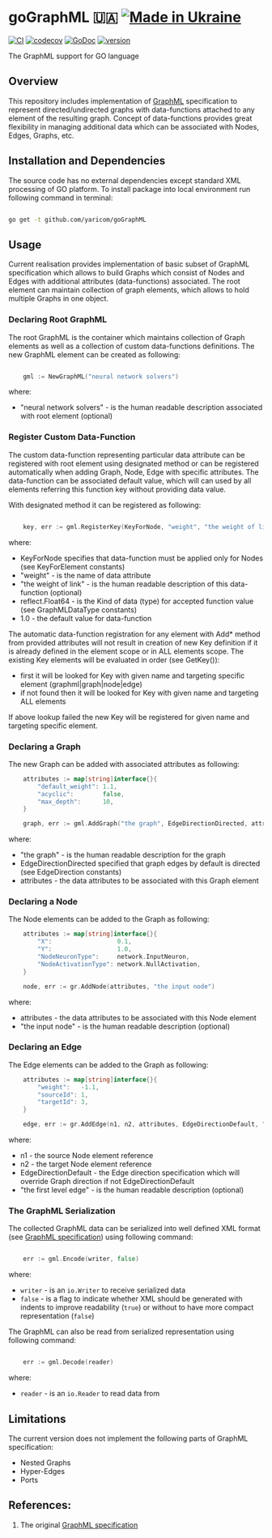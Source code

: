 # goGraphML 🇺🇦 [![Made in Ukraine](https://img.shields.io/badge/made_in-ukraine-ffd700.svg?labelColor=0057b7)](https://u24.gov.ua)

[![CI](https://github.com/yaricom/goGraphML/actions/workflows/ci.yml/badge.svg)](https://github.com/yaricom/goGraphML/actions/workflows/ci.yml) [![codecov](https://codecov.io/gh/yaricom/goGraphML/graph/badge.svg?token=8J56DK078X)](https://codecov.io/gh/yaricom/goGraphML) [![GoDoc](https://godoc.org/github.com/yaricom/goGraphML/neat?status.svg)](https://godoc.org/github.com/yaricom/goGraphML/graphml) [![version](https://img.shields.io/github/v/tag/yaricom/goGraphML.svg?sort=semver)](https://github.com/yaricom/goGraphML/releases/latest)

The GraphML support for GO language

## Overview

This repository includes implementation of [GraphML][1] specification to represent directed/undirected graphs with data-functions
attached to any element of the resulting graph. Concept of data-functions provides great flexibility in managing additional
data which can be associated with Nodes, Edges, Graphs, etc.

## Installation and Dependencies

The source code has no external dependencies except standard XML processing of GO platform. To install package into local
environment run following command in terminal:

```bash

go get -t github.com/yaricom/goGraphML

```

## Usage

Current realisation provides implementation of basic subset of GraphML specification which allows to build Graphs which
consist of Nodes and Edges with additional attributes (data-functions) associated. The root element can maintain collection
of graph elements, which allows to hold multiple Graphs in one object.

### Declaring Root GraphML

The root GraphML is the container which maintains collection of Graph elements as well as a collection of custom data-functions
definitions. The new GraphML element can be created as following:

```GO

    gml := NewGraphML("neural network solvers")

```
where:

* "neural network solvers" - is the human readable description associated with root element (optional)


### Register Custom Data-Function

The custom data-function representing particular data attribute can be registered with root element using designated
method or can be registered automatically when adding Graph, Node, Edge with specific attributes. The data-function can
be associated default value, which will can used by all elements referring this function key without providing data value.

With designated method it can be registered as following:

```GO

    key, err := gml.RegisterKey(KeyForNode, "weight", "the weight of link", reflect.Float64, 1.0)

```
where:

* KeyForNode specifies that data-function must be applied only for Nodes (see KeyForElement constants)
* "weight" - is the name of data attribute
* "the weight of link" - is the human readable description of this data-function (optional)
* reflect.Float64 - is the Kind of data (type) for accepted function value (see GraphMLDataType constants)
* 1.0 - the default value for data-function

The automatic data-function registration for any element with Add* method from provided attributes will not result in creation
of new Key definition if it is already defined in the element scope or in ALL elements scope. The existing Key elements will
be evaluated in order (see GetKey()):

* first it will be looked for Key with given name and targeting specific element (graphml|graph|node|edge)
* if not found then it will be looked for Key with given name and targeting ALL elements

If above lookup failed the new Key will be registered for given name and targeting specific element.

### Declaring a Graph

The new Graph can be added with associated attributes as following:

```GO
    attributes := map[string]interface{}{
        "default_weight": 1.1,
        "acyclic":        false,
        "max_depth":      10,
    }

    graph, err := gml.AddGraph("the graph", EdgeDirectionDirected, attributes)

```
where:

* "the graph" - is the human readable description for the graph
* EdgeDirectionDirected specified that graph edges by default is directed (see EdgeDirection constants)
* attributes - the data attributes to be associated with this Graph element

### Declaring a Node

The Node elements can be added to the Graph as following:

```GO
    attributes := map[string]interface{}{
        "X":                  0.1,
        "Y":                  1.0,
        "NodeNeuronType":     network.InputNeuron,
        "NodeActivationType": network.NullActivation,
    }

    node, err := gr.AddNode(attributes, "the input node")

```
where:

* attributes - the data attributes to be associated with this Node element
* "the input node" - is the human readable description (optional)

### Declaring an Edge

The Edge elements can be added to the Graph as following:

```GO
    attributes := map[string]interface{}{
        "weight":   -1.1,
        "sourceId": 1,
        "targetId": 3,
    }

    edge, err := gr.AddEdge(n1, n2, attributes, EdgeDirectionDefault, "the first level")

```
where:

* n1 - the source Node element reference
* n2 - the target Node element reference
* EdgeDirectionDefault - the Edge direction specification which will override Graph direction if not EdgeDirectionDefault
* "the first level edge" - is the human readable description (optional)


### The GraphML Serialization

The collected GraphML data can be serialized into well defined XML format (see [GraphML specification][1]) using following
command:

```GO

    err := gml.Encode(writer, false)

```
where:

* `writer` - is an `io.Writer` to receive serialized data
* `false` - is a flag to indicate whether XML should be generated with indents to improve readability (`true`) or without to
have more compact representation (`false`)

The GraphML can also be read from serialized representation using following command:

```GO

    err := gml.Decode(reader)

```
where:

* `reader` - is an `io.Reader` to read data from

## Limitations

The current version does not implement the following parts of GraphML specification:

* Nested Graphs
* Hyper-Edges
* Ports

## References:

1. The original [GraphML specification][1]


[1]:http://graphml.graphdrawing.org/specification.html
